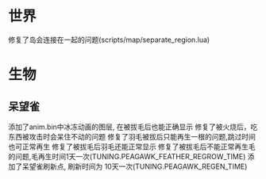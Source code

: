 # 世界

修复了岛会连接在一起的问题(scripts/map/separate_region.lua)



# 生物

## 呆望雀

添加了anim.bin中冰冻动画的图层, 在被拔毛后也能正确显示
修复了被火烧后，吃东西被攻击时会呆住不动的问题
修复了羽毛被拔后只能再生一根的问题,跳过时间也可正常再生
修复了被拔毛后羽毛还能正常显示
修复了被拔毛后不能正常再生毛的问题,毛再生时间1天一次(TUNING.PEAGAWK_FEATHER_REGROW_TIME)
添加了呆望雀刷新点, 刷新时间为 10天一次(TUNING.PEAGAWK_REGEN_TIME)
